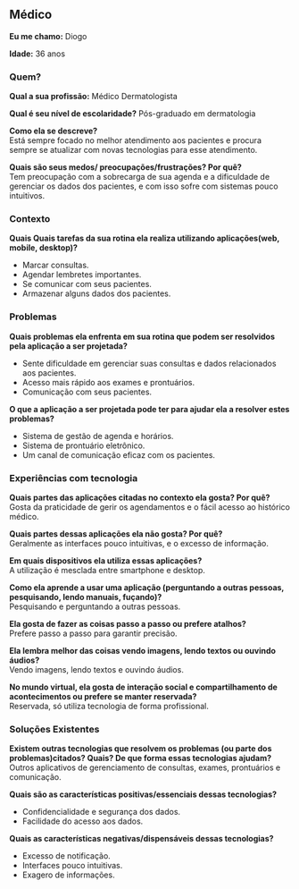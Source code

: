 ## Médico
**Eu me chamo:** Diogo

**Idade:** 36 anos

### Quem?
**Qual a sua profissão:** Médico Dermatologista

**Qual é seu nível de escolaridade?** Pós-graduado em dermatologia
  
**Como ela se descreve?** <br>
Está sempre focado no melhor atendimento aos pacientes e procura sempre se atualizar com novas tecnologias para esse atendimento.

**Quais são seus medos/ preocupações/frustrações? Por quê?** <br> 
Tem preocupação com a sobrecarga de sua agenda e a dificuldade de gerenciar os dados dos pacientes, e com isso sofre com sistemas pouco intuitivos.

### Contexto
**Quais Quais tarefas da sua rotina ela realiza utilizando aplicações(web, mobile, desktop)?**
- Marcar consultas.
- Agendar lembretes importantes.
- Se comunicar com seus pacientes.
- Armazenar alguns dados dos pacientes.

### Problemas
**Quais problemas ela enfrenta em sua rotina que podem ser resolvidos pela aplicação a ser projetada?**
- Sente dificuldade em gerenciar suas consultas e dados relacionados aos pacientes.
- Acesso mais rápido aos exames e prontuários.
- Comunicação com seus pacientes.
  
**O que a aplicação a ser projetada pode ter para ajudar ela a resolver estes problemas?**
- Sistema de gestão de agenda e horários.
- Sistema de prontuário eletrônico.
- Um canal de comunicação eficaz com os pacientes.

### Experiências com tecnologia
**Quais partes das aplicações citadas no contexto ela gosta? Por quê?** <br>
Gosta da praticidade de gerir os agendamentos e o fácil acesso ao histórico médico.

**Quais partes dessas aplicações ela não gosta? Por quê?** <br>
Geralmente as interfaces pouco intuitivas, e o excesso de informação.

**Em quais dispositivos ela utiliza essas aplicações?** <br>
A utilização é mesclada entre smartphone e desktop.

**Como ela aprende a usar uma aplicação (perguntando a outras pessoas, pesquisando, lendo manuais, fuçando)?** <br>
Pesquisando e perguntando a outras pessoas.

**Ela gosta de fazer as coisas passo a passo ou prefere atalhos?** <br>
Prefere passo a passo para garantir precisão.

**Ela lembra melhor das coisas vendo imagens, lendo textos ou ouvindo áudios?** <br>
Vendo imagens, lendo textos e ouvindo áudios.

**No mundo virtual, ela gosta de interação social e compartilhamento de acontecimentos ou prefere se manter reservada?** <br>
Reservada, só utiliza tecnologia de forma profissional.

### Soluções Existentes
**Existem outras tecnologias que resolvem os problemas (ou parte dos problemas)citados? Quais? De que forma essas tecnologias ajudam?** <br>
Outros aplicativos de gerenciamento de consultas, exames, prontuários e comunicação.

**Quais são as características positivas/essenciais dessas tecnologias?** <br>
- Confidencialidade e segurança dos dados.
- Facilidade do acesso aos dados.

**Quais as características negativas/dispensáveis dessas tecnologias?** <br>
- Excesso de notificação.
- Interfaces pouco intuitivas.
- Exagero de informações.

